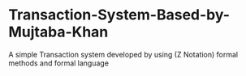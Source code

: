 # Transaction-System-Based-by-Mujtaba-Khan
A simple Transaction system developed by using (Z Notation) formal methods and formal language 
